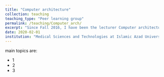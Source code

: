 ```yaml
---
title: "Computer architecture"
collection: teaching
teaching_type: "Peer learning group"
permalink: /teaching/Computer_arch/ 
excerpt: "Since Fall 2016, I have been the lecturer Computer architecture course at Azad University, Science and Research Branch."
date: 2020-02-01
institution: "Medical Sciences and Technologies at Islamic Azad University, Science and Research Branch"
---
```

main topics are:
* 1
* 2
* 3
